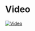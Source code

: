 <h1>Video</h1>

[![Video](https://img.youtube.com/vi/qPA1B0UDU-E/0.jpg)](https://youtu.be/qPA1B0UDU-E)